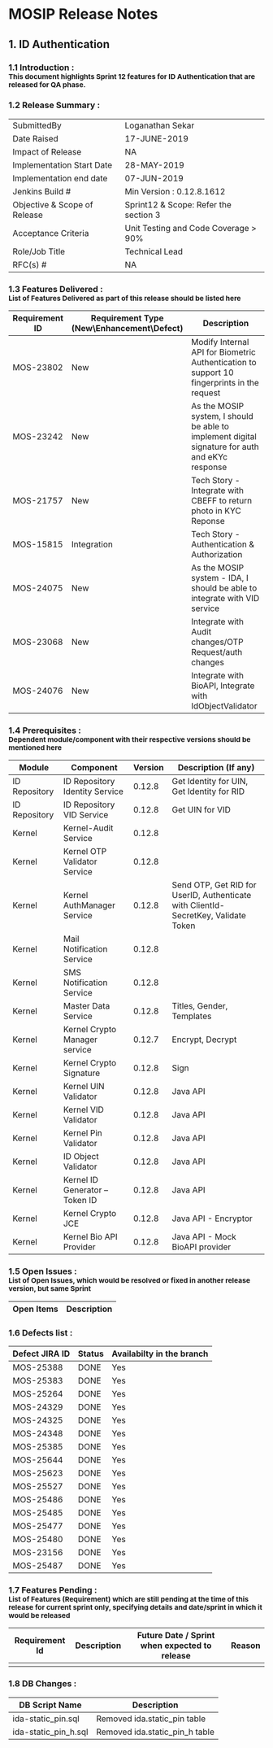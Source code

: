 # MOSIP Release Notes
## 1. ID Authentication

### 1.1 Introduction : <br><sub>This document highlights Sprint 12 features for ID Authentication that are released for QA phase.</sub></br>

### 1.2 Release Summary : 
|         |          |
|----------|----------|
SubmittedBy|Loganathan Sekar
Date Raised | 17-JUNE-2019
Impact of Release|NA
Implementation Start Date |28-MAY-2019
Implementation end date	|07-JUN-2019
Jenkins Build #	|Min Version : 0.12.8.1612
Objective & Scope of Release| Sprint12 & Scope: Refer the section 3
Acceptance Criteria	| Unit Testing and Code Coverage > 90%
Role/Job Title|Technical Lead
RFC(s) #|	NA


### 1.3 Features Delivered : <br><sub>List of Features Delivered as part of this release should be listed here</sub></br>
Requirement ID | Requirement Type <br>(New\\Enhancement\\Defect)</br> | Description
-----|----------|-------------
MOS-23802|New|Modify Internal API for Biometric Authentication to support 10 fingerprints in the request
MOS-23242|New|As the MOSIP system, I should be able to implement digital signature for auth and eKYc response
MOS-21757|New|Tech Story - Integrate with CBEFF to return photo in KYC Reponse
MOS-15815|Integration|Tech Story - Authentication & Authorization
MOS-24075|New|As the MOSIP system - IDA, I should be able to integrate with VID service
MOS-23068|New|Integrate with Audit changes/OTP Request/auth changes
MOS-24076|New|Integrate with BioAPI, Integrate with IdObjectValidator


### 1.4 Prerequisites : <br><sub>Dependent module/component with their respective versions should be mentioned here</sub></br>
Module|Component|Version|Description (If any)
-----|-------------|----------------|--------------
ID Repository|ID Repository Identity Service|0.12.8|Get Identity for UIN, Get Identity for RID
ID Repository|ID Repository VID Service|0.12.8|Get UIN for VID
Kernel|Kernel-Audit Service|0.12.8| 
Kernel|Kernel OTP Validator Service|0.12.8|
Kernel|Kernel AuthManager Service|0.12.8|Send OTP, Get RID for UserID, Authenticate with ClientId-SecretKey, Validate Token
Kernel|Mail Notification Service|0.12.8|
Kernel|SMS Notification Service|0.12.8|
Kernel|Master Data Service|0.12.8|Titles, Gender, Templates
Kernel|Kernel Crypto Manager service|0.12.7|Encrypt, Decrypt
Kernel|Kernel Crypto Signature|0.12.8|Sign
Kernel|Kernel UIN Validator|0.12.8|Java API
Kernel|Kernel VID Validator|0.12.8|Java API
Kernel|Kernel Pin Validator|0.12.8|Java API
Kernel|ID Object Validator|0.12.8|Java API
Kernel|Kernel ID Generator – Token ID|0.12.8|Java API
Kernel|Kernel Crypto JCE|0.12.8|Java API - Encryptor
Kernel|Kernel Bio API Provider|0.12.8|Java API - Mock BioAPI provider

### 1.5 Open Issues : <br><sub>List of Open Issues, which would be resolved or fixed in another release version, but same Sprint</sub></br>
Open Items|Description
-----------------|----------------------

### 1.6 Defects list :
Defect JIRA ID|Status|Availabilty in the branch
---------------|-------------|------------------
MOS-25388|DONE|Yes
MOS-25383|DONE|Yes
MOS-25264|DONE|Yes
MOS-24329|DONE|Yes
MOS-24325|DONE|Yes
MOS-24348|DONE|Yes
MOS-25385|DONE|Yes
MOS-25644|DONE|Yes
MOS-25623|DONE|Yes
MOS-25527|DONE|Yes
MOS-25486|DONE|Yes
MOS-25485|DONE|Yes
MOS-25477|DONE|Yes
MOS-25480|DONE|Yes
MOS-23156|DONE|Yes
MOS-25487|DONE|Yes

### 1.7 Features Pending : <br><sub>List of Features (Requirement) which are still pending at the time of this release for current sprint only, specifying details and date/sprint in which it would be released</sub></br>
Requirement Id|Description|Future Date / Sprint when expected to release | Reason
--------------|-----------|-----------|-------------
|||


### 1.8 DB Changes :
|DB Script Name|Description|
|---------------|-------------|
|ida-static_pin.sql|Removed ida.static_pin table|
|ida-static_pin_h.sql|Removed ida.static_pin_h table|




